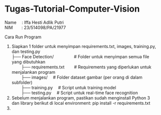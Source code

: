 # Tugas-Tutorial-Computer-Vision

Name &emsp;: Iffa Hesti Adlik Putri <br>
NIM &emsp;&ensp;&nbsp;: 23/514098/PA/21977 <br>

Cara Run Program <br>
1. Siapkan 1 folder untuk menyimpan requirements.txt, images, training.py, dan testing.py <br>
   ├── Face Detection/ &emsp;&emsp;&emsp;&emsp;&ensp;# Folder untuk menyimpan semua file yang dibutuhkan <br>
   &nbsp;&nbsp;&nbsp;&nbsp;&nbsp;&nbsp;&nbsp;&nbsp;├── requirements.txt &emsp;&emsp;# Requirements yang diperlukan untuk menjalankan program <br>
   &nbsp;&nbsp;&nbsp;&nbsp;&nbsp;&nbsp;&nbsp;&nbsp;├── images/ &emsp;# Folder dataset gambar (per orang di dalam subfolder) <br>
   &nbsp;&nbsp;&nbsp;&nbsp;&nbsp;&nbsp;&nbsp;&nbsp;├── training.py &emsp;# Script untuk training model <br>
   &nbsp;&nbsp;&nbsp;&nbsp;&nbsp;&nbsp;&nbsp;&nbsp;├── testing.py &emsp;# Script untuk real-time face recognition <br>
3. Sebelum menjalankan program, pastikan sudah menginstall Python 3 dan library berikut di local environment: pip install -r requirements.txt <br> 
4. 
